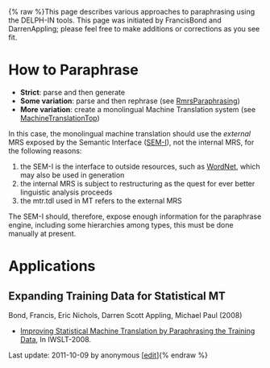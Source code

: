 {% raw %}This page describes various approaches to paraphrasing using the
DELPH-IN tools. This page was initiated by FrancisBond
and DarrenAppling; please feel free to make additions
or corrections as you see fit.

# How to Paraphrase

- **Strict**: parse and then generate
- **Some variation**: parse and then rephrase (see
[RmrsParaphrasing](https://delph-in.github.io/docs/tools/RmrsParaphrasing))
- **More variation**: create a monolingual Machine Translation system
(see [MachineTranslationTop](https://delph-in.github.io/docs/garage/MachineTranslationTop))

In this case, the monolingual machine translation should use the
*external* MRS exposed by the Semantic Interface ([SEM-I](https://delph-in.github.io/docs/tools/RmrsSemi)),
not the internal MRS, for the following reasons:

1. the SEM-I is the interface to outside resources, such as
[WordNet](/WordNet), which may also be used in generation
2. the internal MRS is subject to restructuring as the quest for ever
better linguistic analysis proceeds
3. the mtr.tdl used in MT refers to the external MRS

The SEM-I should, therefore, expose enough information for the
paraphrase engine, including some hierarchies among types, this must be
done manually at present.

# Applications

## Expanding Training Data for Statistical MT

Bond, Francis, Eric Nichols, Darren Scott Appling, Michael Paul (2008)

- [Improving Statistical Machine Translation by Paraphrasing the
Training
Data](http://www2.nict.go.jp/x/x161/en/member/bond/pubs/2008-iwslt-smt-para.pdf),
In IWSLT-2008.

Last update: 2011-10-09 by anonymous [[edit](https://github.com/delph-in/docs/wiki/ParaTop/_edit)]{% endraw %}